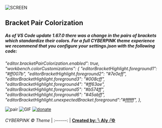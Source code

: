 ![SCREEN](https://user-images.githubusercontent.com/57689838/166112078-82367bae-7cb6-4453-870d-4351d423e3f3.gif)

## Bracket Pair Colorization

##### As of VS Code update 1.67.0 there was a change in the pairs of brackets which standardize their colors. For a full CYBERPINK theme experience we recommend that you configure your _settings.json_ with the following code:

 _"editor.bracketPairColorization.enabled": true,_
 _"workbench.colorCustomizations": {_
 _"editorBracketHighlight.foreground1": "#ff007b",_
 _"editorBracketHighlight.foreground2": "#7e0eff",_
 _"editorBracketHighlight.foreground3": "#008cff",_
 _"editorBracketHighlight.foreground4": "#ff63ae",_
 _"editorBracketHighlight.foreground5": "#b574ff",_
 _"editorBracketHighlight.foreground6": "#45abff",_
 _"editorBracketHighlight.unexpectedBracket.foreground":"#ffffff",_
 _},_

![pair](https://user-images.githubusercontent.com/57689838/167899414-76f589e0-b23b-43c6-b41d-7773913834fb.gif)
![GIF](https://user-images.githubusercontent.com/57689838/165635544-4b6ed2ea-93ba-446b-83e2-35440e403711.gif)
[![donate](https://user-images.githubusercontent.com/57689838/166201965-5b537bdb-98da-48cc-8e00-e86c472c22c0.gif)](https://ko-fi.com/aly137)

_CYBERPINK © Theme_
| :------: |
**[Created by: 𓆩 Aly 𓆪©](https://github.com/alybomb/)**
